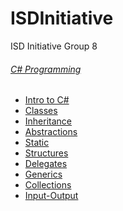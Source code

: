 # ISDInitiative
ISD Initiative Group 8


###### [C# Programming](#ISDInitiative)
* [Intro to C#](HomeTask_1)
* [Classes](HomeTask_2)
* [Inheritance](HomeTask_3)
* [Abstractions]()
* [Static](HomeTask_5)
* [Structures]()
* [Delegates]()
* [Generics]()
* [Collections]()
* [Input-Output]()


